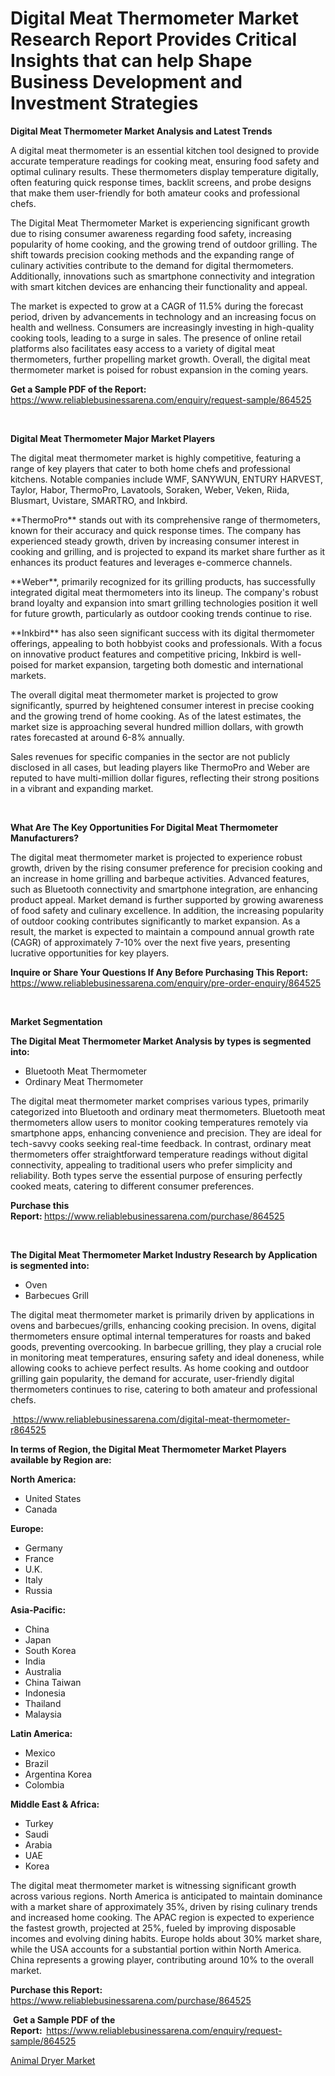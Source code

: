 <p><h1>Digital Meat Thermometer Market Research Report Provides Critical Insights that can help Shape Business Development and Investment Strategies</h1></p><p><strong>Digital Meat Thermometer Market Analysis and Latest Trends</strong></p>
<p><p>A digital meat thermometer is an essential kitchen tool designed to provide accurate temperature readings for cooking meat, ensuring food safety and optimal culinary results. These thermometers display temperature digitally, often featuring quick response times, backlit screens, and probe designs that make them user-friendly for both amateur cooks and professional chefs.</p><p>The Digital Meat Thermometer Market is experiencing significant growth due to rising consumer awareness regarding food safety, increasing popularity of home cooking, and the growing trend of outdoor grilling. The shift towards precision cooking methods and the expanding range of culinary activities contribute to the demand for digital thermometers. Additionally, innovations such as smartphone connectivity and integration with smart kitchen devices are enhancing their functionality and appeal.</p><p>The market is expected to grow at a CAGR of 11.5% during the forecast period, driven by advancements in technology and an increasing focus on health and wellness. Consumers are increasingly investing in high-quality cooking tools, leading to a surge in sales. The presence of online retail platforms also facilitates easy access to a variety of digital meat thermometers, further propelling market growth. Overall, the digital meat thermometer market is poised for robust expansion in the coming years.</p></p>
<p><strong>Get a Sample PDF of the Report:&nbsp;</strong> <a href="https://www.reliablebusinessarena.com/enquiry/request-sample/864525?utm_campaign=2185&utm_medium=2&utm_source=Github&utm_content=ia&utm_term=05042025&utm_id=digital-meat-thermometer">https://www.reliablebusinessarena.com/enquiry/request-sample/864525</a></p>
<p>&nbsp;</p>
<p><strong>Digital Meat Thermometer Major Market Players</strong></p>
<p><p>The digital meat thermometer market is highly competitive, featuring a range of key players that cater to both home chefs and professional kitchens. Notable companies include WMF, SANYWUN, ENTURY HARVEST, Taylor, Habor, ThermoPro, Lavatools, Soraken, Weber, Veken, Riida, Blusmart, Uvistare, SMARTRO, and Inkbird.</p><p>**ThermoPro** stands out with its comprehensive range of thermometers, known for their accuracy and quick response times. The company has experienced steady growth, driven by increasing consumer interest in cooking and grilling, and is projected to expand its market share further as it enhances its product features and leverages e-commerce channels.</p><p>**Weber**, primarily recognized for its grilling products, has successfully integrated digital meat thermometers into its lineup. The company's robust brand loyalty and expansion into smart grilling technologies position it well for future growth, particularly as outdoor cooking trends continue to rise.</p><p>**Inkbird** has also seen significant success with its digital thermometer offerings, appealing to both hobbyist cooks and professionals. With a focus on innovative product features and competitive pricing, Inkbird is well-poised for market expansion, targeting both domestic and international markets.</p><p>The overall digital meat thermometer market is projected to grow significantly, spurred by heightened consumer interest in precise cooking and the growing trend of home cooking. As of the latest estimates, the market size is approaching several hundred million dollars, with growth rates forecasted at around 6-8% annually.</p><p>Sales revenues for specific companies in the sector are not publicly disclosed in all cases, but leading players like ThermoPro and Weber are reputed to have multi-million dollar figures, reflecting their strong positions in a vibrant and expanding market.</p></p>
<p>&nbsp;</p>
<p><strong>What Are The Key Opportunities For Digital Meat Thermometer Manufacturers?</strong></p>
<p><p>The digital meat thermometer market is projected to experience robust growth, driven by the rising consumer preference for precision cooking and an increase in home grilling and barbeque activities. Advanced features, such as Bluetooth connectivity and smartphone integration, are enhancing product appeal. Market demand is further supported by growing awareness of food safety and culinary excellence. In addition, the increasing popularity of outdoor cooking contributes significantly to market expansion. As a result, the market is expected to maintain a compound annual growth rate (CAGR) of approximately 7-10% over the next five years, presenting lucrative opportunities for key players.</p></p>
<p><strong>Inquire or Share Your Questions If Any Before Purchasing This Report:</strong> <a href="https://www.reliablebusinessarena.com/enquiry/pre-order-enquiry/864525?utm_campaign=2185&utm_medium=2&utm_source=Github&utm_content=ia&utm_term=05042025&utm_id=digital-meat-thermometer">https://www.reliablebusinessarena.com/enquiry/pre-order-enquiry/864525</a></p>
<p>&nbsp;</p>
<p><strong>Market Segmentation</strong></p>
<p><strong>The Digital Meat Thermometer Market Analysis by types is segmented into:</strong></p>
<p><ul><li>Bluetooth Meat Thermometer</li><li>Ordinary Meat Thermometer</li></ul></p>
<p><p>The digital meat thermometer market comprises various types, primarily categorized into Bluetooth and ordinary meat thermometers. Bluetooth meat thermometers allow users to monitor cooking temperatures remotely via smartphone apps, enhancing convenience and precision. They are ideal for tech-savvy cooks seeking real-time feedback. In contrast, ordinary meat thermometers offer straightforward temperature readings without digital connectivity, appealing to traditional users who prefer simplicity and reliability. Both types serve the essential purpose of ensuring perfectly cooked meats, catering to different consumer preferences.</p></p>
<p><strong>Purchase this Report:&nbsp;</strong><a href="https://www.reliablebusinessarena.com/purchase/864525?utm_campaign=2185&utm_medium=2&utm_source=Github&utm_content=ia&utm_term=05042025&utm_id=digital-meat-thermometer">https://www.reliablebusinessarena.com/purchase/864525</a></p>
<p>&nbsp;</p>
<p><strong>The Digital Meat Thermometer Market Industry Research by Application is segmented into:</strong></p>
<p><ul><li>Oven</li><li>Barbecues Grill</li></ul></p>
<p><p>The digital meat thermometer market is primarily driven by applications in ovens and barbecues/grills, enhancing cooking precision. In ovens, digital thermometers ensure optimal internal temperatures for roasts and baked goods, preventing overcooking. In barbecue grilling, they play a crucial role in monitoring meat temperatures, ensuring safety and ideal doneness, while allowing cooks to achieve perfect results. As home cooking and outdoor grilling gain popularity, the demand for accurate, user-friendly digital thermometers continues to rise, catering to both amateur and professional chefs.</p></p>
<p><a href="https://www.reliablebusinessarena.com/digital-meat-thermometer-r864525?utm_campaign=2185&utm_medium=2&utm_source=Github&utm_content=ia&utm_term=05042025&utm_id=digital-meat-thermometer">&nbsp;https://www.reliablebusinessarena.com/digital-meat-thermometer-r864525</a></p>
<p><strong>In terms of Region, the Digital Meat Thermometer Market Players available by Region are:</strong></p>
<p>
    <p> <strong> North America: </strong>
        <ul>
            <li>United States</li>
            <li>Canada</li>
        </ul>
        </p> 
    <p> <strong> Europe: </strong>
        <ul>
            <li>Germany</li>
            <li>France</li>
            <li>U.K.</li>
            <li>Italy</li>
            <li>Russia</li>
        </ul>
        </p> 
    <p> <strong> Asia-Pacific: </strong>
        <ul>
            <li>China</li>
            <li>Japan</li>
            <li>South Korea</li>
            <li>India</li>
            <li>Australia</li>
            <li>China Taiwan</li>
            <li>Indonesia</li>
            <li>Thailand</li>
            <li>Malaysia</li>
        </ul>
        </p> 
    <p> <strong> Latin America: </strong>
        <ul>
            <li>Mexico</li>
            <li>Brazil</li>
            <li>Argentina Korea</li>
            <li>Colombia</li>
        </ul>
        </p> 
    <p> <strong> Middle East & Africa: </strong>
        <ul>
            <li>Turkey</li>
            <li>Saudi</li>
            <li>Arabia</li>
            <li>UAE</li>
            <li>Korea</li>
        </ul>
    </p>
    </p>
<p><p>The digital meat thermometer market is witnessing significant growth across various regions. North America is anticipated to maintain dominance with a market share of approximately 35%, driven by rising culinary trends and increased home cooking. The APAC region is expected to experience the fastest growth, projected at 25%, fueled by improving disposable incomes and evolving dining habits. Europe holds about 30% market share, while the USA accounts for a substantial portion within North America. China represents a growing player, contributing around 10% to the overall market.</p></p>
<p><strong>Purchase this Report: </strong><a href="https://www.reliablebusinessarena.com/purchase/864525?utm_campaign=2185&utm_medium=2&utm_source=Github&utm_content=ia&utm_term=05042025&utm_id=digital-meat-thermometer">https://www.reliablebusinessarena.com/purchase/864525</a></p>
<p>&nbsp;<strong>Get a Sample PDF of the Report:&nbsp;&nbsp;</strong><a href="https://www.reliablebusinessarena.com/enquiry/request-sample/864525?utm_campaign=2185&utm_medium=2&utm_source=Github&utm_content=ia&utm_term=05042025&utm_id=digital-meat-thermometer">https://www.reliablebusinessarena.com/enquiry/request-sample/864525</a></p>
<p><strong></strong></p>
<p><p><a href="https://github.com/luckyshygirl/Market-Research-Report-List-7/blob/main/animal-dryer-market.md?utm_campaign=2185&utm_medium=2&utm_source=Github&utm_content=ia&utm_term=05042025&utm_id=digital-meat-thermometer">Animal Dryer Market</a></p></p>